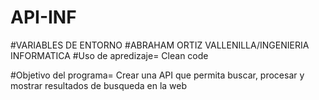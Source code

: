 # API-INF

#VARIABLES DE ENTORNO
#ABRAHAM ORTIZ VALLENILLA/INGENIERIA INFORMATICA
#Uso de apredizaje= Clean code 

#Objetivo del programa= Crear una API que permita buscar, procesar y mostrar resultados de busqueda en la web
